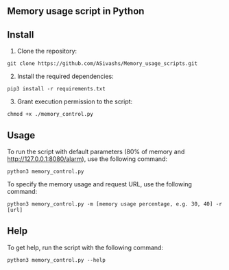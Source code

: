 ## Memory usage script in Python

<!-- This script is designed to monitor the memory consumption of a system and generate an alarm by sending an HTTP request to an API when the memory usage exceeds a specified threshold. -->


## Install 

1. Clone the repository:
```
git clone https://github.com/ASivashs/Memory_usage_scripts.git
```

2. Install the required dependencies:
```
pip3 install -r requirements.txt
```

3. Grant execution permission to the script:
```
chmod +x ./memory_control.py
```


## Usage

To run the script with default parameters (80% of memory and http://127.0.0.1:8080/alarm), use the following command:
```
python3 memory_control.py
```

To specify the memory usage and request URL, use the following command:
```
python3 memory_control.py -m [memory usage percentage, e.g. 30, 40] -r [url]
```


## Help

To get help, run the script with the following command:
```
python3 memory_control.py --help
```
